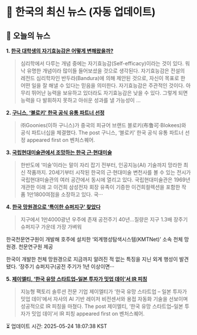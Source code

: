 # 📢 한국의 최신 뉴스 (자동 업데이트)

## 📰 오늘의 뉴스
**1. [한국 대학생의 자기효능감은 어떻게 변해왔을까?](https://ppss.kr/archives/266958)**
> 심리학에서 다루는 개념 중에는 자기효능감(Self-efficacy)이라는 것이 있다. 워낙 유명한 개념이라 많이들 들어보셨을 것으로 생각된다. 자기효능감은 전설의 레전드 심리학자인 반두라(Bandura)에 의해 제안된 것으로, 자신이 목표로 한 어떤 일을 잘 해낼 수 있다는 믿음을 의미한다.    자기효능감은 주관적인 것이다. 아무리 뛰어난 능력을 보유하고 있더라도 자기효능감은 낮을 수 있다. 그렇게 되면 능력을 다 발휘하지 못하고 아쉬운 성과를 낼 가능성이 …

**2. [구니스, ‘블로키’ 한국 공식 유통 파트너 선정](https://www.venturesquare.net/969105)**
> ㈜Goonies(이하 구니스)가 중국의 피규어 브랜드 블로키(布鲁可·Blokees)와 공식 파트너십을 체결했다.
The post 구니스, ‘블로키’ 한국 공식 유통 파트너 선정 appeared first on 벤처스퀘어.

**3. [국립현대미술관에서 조망하는 한국 근·현대미술](https://www.khan.co.kr/article/202505181535001)**
> 한반도에 ‘미술’이라는 말이 자리 잡기 전부터, 인공지능(AI) 기술까지 망라한 최신 작품까지. 20세기부터 시작된 한국의 근·현대미술 변천사를 볼 수 있는 전시가 국립현대미술관의 여러 공간에서 동시에 열리고 있다. 국립현대미술관은 1969년 개관한 이래 고 이건희 삼성전자 회장 유족이 기증한 이건희컬렉션을 포함한 작품 1만1800여점을 소장하고 있다. 국···

**4. [한국 망원경으로 ‘특이한 슈퍼지구’ 찾았다](https://www.khan.co.kr/article/202504250300001)**
> 지구에서 1만4000광년 우주에 존재
공전주기 40년…질량은 지구 1.3배
장주기 슈퍼지구 가운데 가장 가벼워

한국천문연구원이 개발해 호주에 설치한 ‘외계행성탐색시스템(KMTNet)’ 소속 천체 망원경. 천문연구원 제공

한국이 개발한 천체 망원경으로 지금까지 알려진 적 없는 특징을 지닌 외계 행성이 발견됐다. ‘장주기 슈퍼지구(공전 주기가 1년 이상이면···

**5. [제이엘티, ‘한국 유망 스타트업–일본 투자가 밋업 데이’서 IR 피칭](https://www.venturesquare.net/969883)**
> 지능형 팩토리 솔루션 전문 기업 제이엘티가 ‘한국 유망 스타트업 – 일본 투자가 밋업 데이’에서 자사의 AI 기반 레이저 비전센서와 용접 자동화 기술을 선보이며 성공적으로 IR 피칭을 마쳤다.
The post 제이엘티, ‘한국 유망 스타트업–일본 투자가 밋업 데이’서 IR 피칭 appeared first on 벤처스퀘어.


⏳ 업데이트 시간: 2025-05-24 18:07:38 KST
